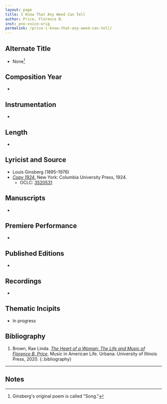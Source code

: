 ```yaml
---
layout: page
title: I Know That Any Weed Can Tell
author: Price, Florence B.
inst: pno-voice-orig
permalink: /price-i-know-that-any-weed-can-tell/
---
```


## Alternate Title
- None[^fn1]

## Composition Year
- 

## Instrumentation
- 

## Length
- 

## Lyricist and Source
- Louis Ginsberg (1895&ndash;1976)
- [*Copy 1924*.](https://books.google.com/books?id=EbcLAQAAIAAJ) New York: Columbia University Press, 1924. 
    * OCLC: <a href="https://search.worldcat.org/title/3520531" target="_blank">3520531</a>

## Manuscripts
- 

## Premiere Performance
- 

## Published Editions
- 

## Recordings
- 

## Thematic Incipits
- In progress

## Bibliography
1. Brown, Rae Linda. <a href="https://www.worldcat.org/title/1122800180" target="_blank">*The Heart of a Woman: The Life and Music of Florence B. Price*</a>. Music in American Life. Urbana: University of Illinois Press, 2020.
{:.bibliography}

---
## Notes
[^fn1]: Ginsberg's original poem is called "Song."
